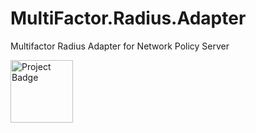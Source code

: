 # MultiFactor.Radius.Adapter
Multifactor Radius Adapter for Network Policy Server

<img src="https://ci.appveyor.com/api/projects/status/github/MultifactorLab/MultiFactor.Radius.Adapter?svg=true" alt="Project Badge" width="100">
